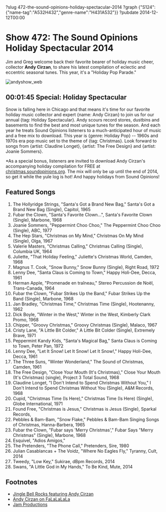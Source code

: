 ?slug 472-the-sound-opinions-holiday-spectacular-2014
?graph {"S124":{"name-tag":"A532H432","genre-name":"H431A532"}}
?pubdate 2014-12-12T00:00

# Show 472: The Sound Opinions Holiday Spectacular 2014
Jim and Greg welcome back their favorite bearer of holiday music cheer, collector **Andy Cirzan**, to share his latest compilation of eclectic and eccentric seasonal tunes.  This year, it's a "Holiday Pop Parade."

![andyshow_web](http://static.soundopinions.org/images/2014/andyshow2_web.jpg)

## 00:01:45 Special: Holiday Spectacular
Snow is falling here in Chicago and that means it's time for our favorite holiday music collector and expert {name: Andy Cirzan} to join us for our annual {tag: Holiday Spectacular}. Andy scours record stores, dustbins and basements to find the best and most unique tunes for the season. And each year he treats Sound Opinions listeners to a much-anticipated hour of music and a free mix to download. This year is {genre: Holiday Pop} -- 1960s and 1970s era pop music set to the theme of {tag: Christmas}. Look forward to songs from {artist: Claudine Longet}, {artist: The Free Design} and {artist: Joanie Sommers}.

*As a special bonus, listeners are invited to download Andy Cirzan's accompanying holiday compilation for FREE at [christmas.soundopinions.org](http://christmas.soundopinions.org). The mix will only be up until the end of 2014, so get it while the yule log is hot! And happy holidays from Sound Opinions!


## Featured Songs

1. The Hollyridge Strings, "Santa's Got a Brand New Bag," Santa's Got a Brand New Bag (Single), Capitol, 1965
1. Fubar the Clown, "Santa's Favorite Clown...", Santa's Favorite Clown (Single), Marbone, 1968
1. Joanie Sommers, "Peppermint Choo Choo," The Peppermint Choo Choo (Single), ABC, 1977
1. The Hep Stars, "Christmas on My Mind," Christmas On My Mind (Single), Olga, 1967
1. Valerie Masters, "Christmas Calling," Christmas Calling (Single), Columbia UK, 1964
1. Juliette, "That Holiday Feeling," Juliette's Christmas World, Camden, 1968
1. Magnus T. Cook, "Snow Bunny," Snow Bunny (Single), Right Road, 1972
1. Lenny Dee, "Santa Claus is Coming to Town," Happy Holi-Dee, Decca, 1961 
1. Herman Apple, "Promenade en traîneau," Stereo Percussion de Noël, Trans-Canada, 1964
1. Fubar the Clown, "Fubar Strikes Up the Band," Fubar Strikes Up the Band (Single), Marbone, 1968 
1. Jan Bradley, "Christmas Time," Christmas Time (Single), Hootenanny, 1962
1. Dick Boyle, "Winter in the West," Winter in the West, Kimberly Clark Promo, 1968
1. Chipper, "Groovy Christmas," Groovy Christmas (Single), Malaco, 1967
1. Cristy Lane, "A Little Bit Colder," A Little Bit Colder (Single), Extremely Brave, 1971
1. Peppermint Kandy Kids, "Santa's Magical Bag," Santa Claus is Coming to Town, Peter Pan, 1972
1. Lenny Dee, "Let It Snow! Let It Snow! Let It Snow!," Happy Holi-Dee, Decca, 1961
1. The Three Suns, "Winter Wonderland," The Sound of Christmas, Camden, 1961
1. The Free Design, "Close Your Mouth (It's Christmas)," Close Your Mouth (It's Christmas) (single), 
Project 3 Total Sound, 1968
1. Claudine Longet, "I Don't Intend to Spend Christmas Without You," I Don't Intend to Spend Christmas Without You (Single), A&M Records, 1968
1. Cupid, "Christmas Time (Is Here)," Christmas Time (Is Here) (Single), Globe International, 1971
1. Found Free, "Christmas is Jesus," Christmas is Jesus (Single), Sparkal Records, 
1. Pebbles & Bam-Bam, "Snow Flake," Pebbles & Bam-Bam Singing Songs of Christmas, Hanna-Barbera, 1965
1. Fubar the Clown, "Fubar says 'Merry Christmas'," Fubar Says "Merry Christmas" (Single), Marbone, 1968
1. Esquivel, "Adios Amigos,"
1. The Pretenders, "The Phone Call," Pretenders, Sire, 1980 
1. Julian Casablancas + The Voidz, "Where No Eagles Fly," Tyranny, Cult, 2014 
1. Tweedy, "Low Key," Sukirae, dBpm Records, 2014 
1. Swans, "A Little God in My Hands," To Be Kind, Mute, 2014 

## Footnotes
- [Jingle Bell Rocks featuring Andy Cirzan](http://jinglebellrocks.com/character/andy-cirzan/)
- [Andy Cirzan on FaLaLaLaLa](http://www.falalalala.com/tag/andy-cirzan/)
- [Jam Productions](http://jamusa.com/about-jam/jam-productions-ltd/)
